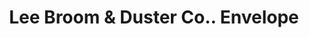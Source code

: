 ---
doi: 10.7916/D8X64ZZ4
date_other: '1906'
date_other_textual: '1906'
form: printed ephemera
genre:
- Envelopes
name:
- Lee Broom & Duster Co.
object_in_context_url: https://biggert.cul.columbia.edu/items/view/ave_biggert_00416
subject_hierarchical_geographic:
- Boston, Massachusetts, United States
subject_name:
- Lee Broom & Duster Co.
title: Lee Broom & Duster Co.. Envelope
sort_title: Lee Broom & Duster Co.. Envelope
call_number: ave_biggert_00416
coordinates:
- 42.35805555555556,-71.06361111111111
pid: ave_biggert_00416
identifiers: ave_biggert_00416
thumbnail: https://derivativo-1.library.columbia.edu/iiif/2/ldpd:344120/full/!256,256/0/native.jpg
permalink: /biggert/ave_biggert_00416/
layout: iiif-image-page
---